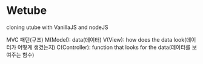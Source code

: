 # Wetube

cloning utube with VanillaJS and nodeJS



MVC 패턴(구조)
M(Model): data(데이터)
V(View): how does the data look(데이터가 어떻게 생겼는지)
C(Controller): function that looks for the data(데이터를 보여주는 함수)